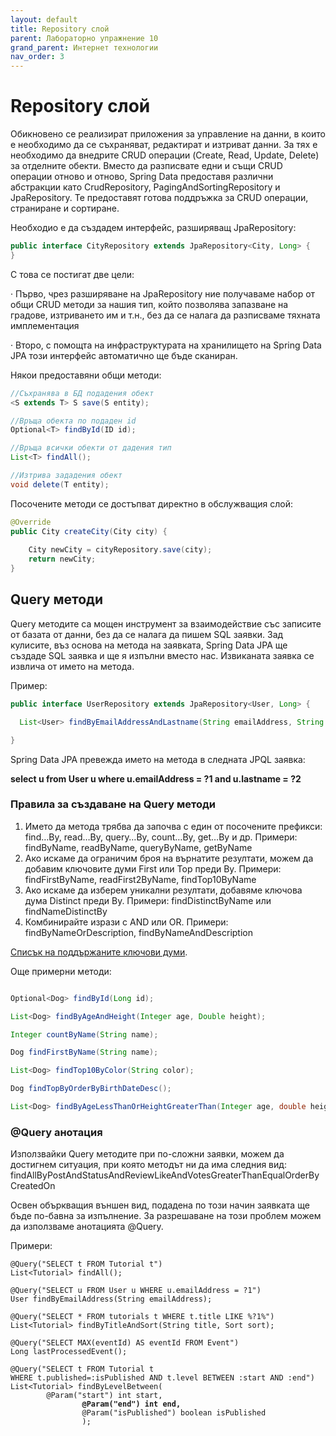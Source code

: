 ```yaml
---
layout: default
title: Repository слой
parent: Лабораторно упражнение 10
grand_parent: Интернет технологии
nav_order: 3
---
```



# Repository слой

Обикновено се реализират приложения за управление на данни, в които е необходимо да се съхраняват, редактират и изтриват данни. За тях е необходимо да внедрите CRUD операции (Create, Read, Update, Delete) за отделните обекти. Вместо да разписвате едни и същи CRUD операции отново и отново, Spring Data предоставя различни абстракции като CrudRepository, PagingAndSortingRepository и JpaRepository. Те предоставят готова поддръжка за CRUD операции, страниране и сортиране.

Необходио е да създадем интерфейс, разширяващ JpaRepository:

```java
public interface CityRepository extends JpaRepository<City, Long> {
}
```

С това се постигат две цели:

·        Първо, чрез разширяване на JpaRepository ние получаваме набор от общи CRUD методи за нашия тип, който позволява запазване на градове, изтриването им и т.н., без да се налага да разписваме тяхната имплементация

·        Второ, с помощта на инфраструктурата на хранилището на Spring Data JPA този интерфейс автоматично ще бъде сканиран.

Някои предоставяни общи методи:

```java
//Съхранява в БД подадения обект
<S extends T> S save(S entity);

//Връща обекта по подаден id
Optional<T> findById(ID id);

//Връща всички обекти от дадения тип
List<T> findAll();

//Изтрива зададения обект
void delete(T entity);
```

Посочените методи се достъпват директно в обслужващия слой:

```java
@Override
public City createCity(City city) {
 
    City newCity = cityRepository.save(city);
    return newCity;
}
```

## Query методи

Query методите са мощен инструмент за взаимодействие със записите от базата от данни, без да се налага да пишем SQL заявки. Зад кулисите, въз основа на метода на заявката, Spring Data JPA ще създаде SQL заявка и ще я изпълни вместо нас. Извиканата заявка се извлича от името на метода.

Пример:

```java
public interface UserRepository extends JpaRepository<User, Long> {

  List<User> findByEmailAddressAndLastname(String emailAddress, String lastname);

}
```

Spring Data JPA превежда името на метода в следната JPQL заявка:

**select u from User u where u.emailAddress = ?1 and u.lastname = ?2**

### Правила за създаване на Query методи

1. Името да метода трябва да започва с един от посочените префикси: find…By, read…By, query…By, count…By, get…By и др. Примери: findByName, readByName, queryByName, getByName
2. Ако искаме да ограничим броя на върнатите резултати, можем да добавим ключовите думи First или Top преди By. Примери: findFirstByName, readFirst2ByName, findTop10ByName
3. Ако искаме да изберем уникални резултати, добавяме ключова дума Distinct преди By. Примери: findDistinctByName или findNameDistinctBy
4. Комбинирайте изрази с AND или OR. Примери: findByNameOrDescription, findByNameAndDescription              

[Списък на поддържаните ключови думи](https://docs.spring.io/spring-data/jpa/docs/3.0.x/reference/html/#repository-query-keywords).

Още примерни методи:

```java

Optional<Dog> findById(Long id);

List<Dog> findByAgeAndHeight(Integer age, Double height);

Integer countByName(String name);

Dog findFirstByName(String name);

List<Dog> findTop10ByColor(String color);

Dog findTopByOrderByBirthDateDesc();

List<Dog> findByAgeLessThanOrHeightGreaterThan(Integer age, double height);

```

### @Query анотация

Използвайки Query методите при по-сложни заявки, можем да достигнем ситуация, при която методът ни да има следния вид: findAllByPostAndStatusAndReviewLikeAndVotesGreaterThanEqualOrderByCreatedOn

Освен объркващия външен вид, подадена по този начин заявката ще бъде по-бавна за изпълнение. За разрешаване на този проблем можем да използваме анотацията @Query.

Примери:

<pre class="language-java"><code class="lang-java">@Query("SELECT t FROM Tutorial t")
List&#x3C;Tutorial> findAll();

@Query("SELECT u FROM User u WHERE u.emailAddress = ?1")
User findByEmailAddress(String emailAddress);

@Query("SELECT * FROM tutorials t WHERE t.title LIKE %?1%")
List&#x3C;Tutorial> findByTitleAndSort(String title, Sort sort);

@Query("SELECT MAX(eventId) AS eventId FROM Event")
Long lastProcessedEvent();

@Query("SELECT t FROM Tutorial t 
WHERE t.published=:isPublished AND t.level BETWEEN :start AND :end")
List&#x3C;Tutorial> findByLevelBetween(
		@Param("start") int start, 
<strong>                @Param("end") int end, 
</strong>                @Param("isPublished") boolean isPublished
                );
</code></pre>
